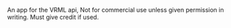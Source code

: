 An app for the VRML api,
Not for commercial use unless given permission in writing. Must give credit if used. 

